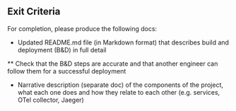 ## Exit Criteria

For completion, please produce the following docs:

* Updated README.md file (in Markdown format) that describes build and deployment (B&D) in full detail

** Check that the B&D steps are accurate and that another engineer can follow them for a successful deployment

* Narrative description (separate doc) of the components of the project, what each one does and how they relate to each other (e.g. services, OTel collector, Jaeger)

